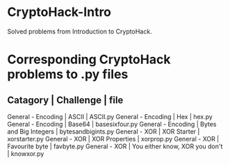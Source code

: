 # CryptoHack-Intro
Solved problems from Introduction to CryptoHack.

# Corresponding CryptoHack problems to .py files
## Catagory | Challenge | file
General - Encoding | ASCII | ASCII.py
General - Encoding | Hex | hex.py
General - Encoding | Base64 | basesixfour.py
General - Encoding | Bytes and Big Integers | bytesandbigints.py
General - XOR | XOR Starter | xorstarter.py
General - XOR | XOR Properties | xorprop.py
General - XOR | Favourite byte | favbyte.py
General - XOR | You either know, XOR you don't | knowxor.py
